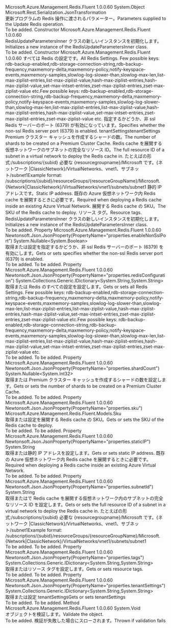 <Type Name="RedisUpdateParametersInner" FullName="Microsoft.Azure.Management.Redis.Fluent.Models.RedisUpdateParametersInner">
  <TypeSignature Language="C#" Value="public class RedisUpdateParametersInner" />
  <TypeSignature Language="ILAsm" Value=".class public auto ansi beforefieldinit RedisUpdateParametersInner extends System.Object" />
  <TypeSignature Language="DocId" Value="T:Microsoft.Azure.Management.Redis.Fluent.Models.RedisUpdateParametersInner" />
  <TypeSignature Language="VB.NET" Value="Public Class RedisUpdateParametersInner" />
  <TypeSignature Language="F#" Value="type RedisUpdateParametersInner = class" />
  <AssemblyInfo>
    <AssemblyName>Microsoft.Azure.Management.Redis.Fluent</AssemblyName>
    <AssemblyVersion>1.0.0.60</AssemblyVersion>
  </AssemblyInfo>
  <Base>
    <BaseTypeName>System.Object</BaseTypeName>
  </Base>
  <Interfaces />
  <Attributes>
    <Attribute>
      <AttributeName>Microsoft.Rest.Serialization.JsonTransformation</AttributeName>
    </Attribute>
  </Attributes>
  <Docs>
    <summary>
            <span data-ttu-id="2631b-101">更新プログラムの Redis 操作に渡されるパラメーター。</span><span class="sxs-lookup"><span data-stu-id="2631b-101">Parameters supplied to the Update Redis operation.</span></span>
            </summary>
    <remarks>To be added.</remarks>
  </Docs>
  <Members>
    <Member MemberName=".ctor">
      <MemberSignature Language="C#" Value="public RedisUpdateParametersInner ();" />
      <MemberSignature Language="ILAsm" Value=".method public hidebysig specialname rtspecialname instance void .ctor() cil managed" />
      <MemberSignature Language="DocId" Value="M:Microsoft.Azure.Management.Redis.Fluent.Models.RedisUpdateParametersInner.#ctor" />
      <MemberSignature Language="VB.NET" Value="Public Sub New ()" />
      <MemberType>Constructor</MemberType>
      <AssemblyInfo>
        <AssemblyName>Microsoft.Azure.Management.Redis.Fluent</AssemblyName>
        <AssemblyVersion>1.0.0.60</AssemblyVersion>
      </AssemblyInfo>
      <Parameters />
      <Docs>
        <summary>
            <span data-ttu-id="2631b-102">RedisUpdateParametersInner クラスの新しいインスタンスを初期化します。</span><span class="sxs-lookup"><span data-stu-id="2631b-102">Initializes a new instance of the RedisUpdateParametersInner class.</span></span>
            </summary>
        <remarks>To be added.</remarks>
      </Docs>
    </Member>
    <Member MemberName=".ctor">
      <MemberSignature Language="C#" Value="public RedisUpdateParametersInner (System.Collections.Generic.IDictionary&lt;string,string&gt; redisConfiguration = null, Nullable&lt;bool&gt; enableNonSslPort = null, System.Collections.Generic.IDictionary&lt;string,string&gt; tenantSettings = null, Nullable&lt;int&gt; shardCount = null, string subnetId = null, string staticIP = null, Microsoft.Azure.Management.Redis.Fluent.Models.Sku sku = null, System.Collections.Generic.IDictionary&lt;string,string&gt; tags = null);" />
      <MemberSignature Language="ILAsm" Value=".method public hidebysig specialname rtspecialname instance void .ctor(class System.Collections.Generic.IDictionary`2&lt;string, string&gt; redisConfiguration, valuetype System.Nullable`1&lt;bool&gt; enableNonSslPort, class System.Collections.Generic.IDictionary`2&lt;string, string&gt; tenantSettings, valuetype System.Nullable`1&lt;int32&gt; shardCount, string subnetId, string staticIP, class Microsoft.Azure.Management.Redis.Fluent.Models.Sku sku, class System.Collections.Generic.IDictionary`2&lt;string, string&gt; tags) cil managed" />
      <MemberSignature Language="DocId" Value="M:Microsoft.Azure.Management.Redis.Fluent.Models.RedisUpdateParametersInner.#ctor(System.Collections.Generic.IDictionary{System.String,System.String},System.Nullable{System.Boolean},System.Collections.Generic.IDictionary{System.String,System.String},System.Nullable{System.Int32},System.String,System.String,Microsoft.Azure.Management.Redis.Fluent.Models.Sku,System.Collections.Generic.IDictionary{System.String,System.String})" />
      <MemberSignature Language="F#" Value="new Microsoft.Azure.Management.Redis.Fluent.Models.RedisUpdateParametersInner : System.Collections.Generic.IDictionary&lt;string, string&gt; * Nullable&lt;bool&gt; * System.Collections.Generic.IDictionary&lt;string, string&gt; * Nullable&lt;int&gt; * string * string * Microsoft.Azure.Management.Redis.Fluent.Models.Sku * System.Collections.Generic.IDictionary&lt;string, string&gt; -&gt; Microsoft.Azure.Management.Redis.Fluent.Models.RedisUpdateParametersInner" Usage="new Microsoft.Azure.Management.Redis.Fluent.Models.RedisUpdateParametersInner (redisConfiguration, enableNonSslPort, tenantSettings, shardCount, subnetId, staticIP, sku, tags)" />
      <MemberType>Constructor</MemberType>
      <AssemblyInfo>
        <AssemblyName>Microsoft.Azure.Management.Redis.Fluent</AssemblyName>
        <AssemblyVersion>1.0.0.60</AssemblyVersion>
      </AssemblyInfo>
      <Parameters>
        <Parameter Name="redisConfiguration" Type="System.Collections.Generic.IDictionary&lt;System.String,System.String&gt;" />
        <Parameter Name="enableNonSslPort" Type="System.Nullable&lt;System.Boolean&gt;" />
        <Parameter Name="tenantSettings" Type="System.Collections.Generic.IDictionary&lt;System.String,System.String&gt;" />
        <Parameter Name="shardCount" Type="System.Nullable&lt;System.Int32&gt;" />
        <Parameter Name="subnetId" Type="System.String" />
        <Parameter Name="staticIP" Type="System.String" />
        <Parameter Name="sku" Type="Microsoft.Azure.Management.Redis.Fluent.Models.Sku" />
        <Parameter Name="tags" Type="System.Collections.Generic.IDictionary&lt;System.String,System.String&gt;" />
      </Parameters>
      <Docs>
        <param name="redisConfiguration"><span data-ttu-id="2631b-103">すべては Redis の設定です。</span><span class="sxs-lookup"><span data-stu-id="2631b-103">All Redis Settings.</span></span> <span data-ttu-id="2631b-104">Few possible keys: rdb-backup-enabled,rdb-storage-connection-string,rdb-backup-frequency,maxmemory-delta,maxmemory-policy,notify-keyspace-events,maxmemory-samples,slowlog-log-slower-than,slowlog-max-len,list-max-ziplist-entries,list-max-ziplist-value,hash-max-ziplist-entries,hash-max-ziplist-value,set-max-intset-entries,zset-max-ziplist-entries,zset-max-ziplist-value etc.</span><span class="sxs-lookup"><span data-stu-id="2631b-104">Few possible keys: rdb-backup-enabled,rdb-storage-connection-string,rdb-backup-frequency,maxmemory-delta,maxmemory-policy,notify-keyspace-events,maxmemory-samples,slowlog-log-slower-than,slowlog-max-len,list-max-ziplist-entries,list-max-ziplist-value,hash-max-ziplist-entries,hash-max-ziplist-value,set-max-intset-entries,zset-max-ziplist-entries,zset-max-ziplist-value etc.</span></span></param>
        <param name="enableNonSslPort"><span data-ttu-id="2631b-105">指定するかどうか、非 ssl Redis サーバーのポート (6379) が有効になっています。</span><span class="sxs-lookup"><span data-stu-id="2631b-105">Specifies whether the non-ssl Redis server port (6379) is enabled.</span></span></param>
        <param name="tenantSettings"><span data-ttu-id="2631b-106">tenantSettings</span><span class="sxs-lookup"><span data-stu-id="2631b-106">tenantSettings</span></span></param>
        <param name="shardCount"><span data-ttu-id="2631b-107">Premium クラスター キャッシュを作成するシャードの数。</span><span class="sxs-lookup"><span data-stu-id="2631b-107">The number of shards to be created on a Premium Cluster Cache.</span></span></param>
        <param name="subnetId"><span data-ttu-id="2631b-108">Redis cache を展開する仮想ネットワークのサブネットの完全なリソース ID。</span><span class="sxs-lookup"><span data-stu-id="2631b-108">The full resource ID of a subnet in a virtual network to deploy the Redis cache in.</span></span> <span data-ttu-id="2631b-109">たとえばの形式:/subscriptions/{subid} 必要な {resourcegroupname}/Microsoft です。{ネットワーク |ClassicNetwork}/VirtualNetworks、vnet1、サブネット/subnet1</span><span class="sxs-lookup"><span data-stu-id="2631b-109">Example format: /subscriptions/{subid}/resourceGroups/{resourceGroupName}/Microsoft.{Network|ClassicNetwork}/VirtualNetworks/vnet1/subnets/subnet1</span></span></param>
        <param name="staticIP"><span data-ttu-id="2631b-110">静的 IP アドレスです。</span><span class="sxs-lookup"><span data-stu-id="2631b-110">Static IP address.</span></span> <span data-ttu-id="2631b-111">既存の Azure 仮想ネットワーク内 Redis cache を展開するときに必要です。</span><span class="sxs-lookup"><span data-stu-id="2631b-111">Required when deploying a Redis cache inside an existing Azure Virtual Network.</span></span></param>
        <param name="sku"><span data-ttu-id="2631b-112">展開する Redis cache の SKU。</span><span class="sxs-lookup"><span data-stu-id="2631b-112">The SKU of the Redis cache to deploy.</span></span></param>
        <param name="tags"><span data-ttu-id="2631b-113">リソース タグ。</span><span class="sxs-lookup"><span data-stu-id="2631b-113">Resource tags.</span></span></param>
        <summary>
            <span data-ttu-id="2631b-114">RedisUpdateParametersInner クラスの新しいインスタンスを初期化します。</span><span class="sxs-lookup"><span data-stu-id="2631b-114">Initializes a new instance of the RedisUpdateParametersInner class.</span></span>
            </summary>
        <remarks>To be added.</remarks>
      </Docs>
    </Member>
    <Member MemberName="EnableNonSslPort">
      <MemberSignature Language="C#" Value="public Nullable&lt;bool&gt; EnableNonSslPort { get; set; }" />
      <MemberSignature Language="ILAsm" Value=".property instance valuetype System.Nullable`1&lt;bool&gt; EnableNonSslPort" />
      <MemberSignature Language="DocId" Value="P:Microsoft.Azure.Management.Redis.Fluent.Models.RedisUpdateParametersInner.EnableNonSslPort" />
      <MemberSignature Language="VB.NET" Value="Public Property EnableNonSslPort As Nullable(Of Boolean)" />
      <MemberSignature Language="F#" Value="member this.EnableNonSslPort : Nullable&lt;bool&gt; with get, set" Usage="Microsoft.Azure.Management.Redis.Fluent.Models.RedisUpdateParametersInner.EnableNonSslPort" />
      <MemberType>Property</MemberType>
      <AssemblyInfo>
        <AssemblyName>Microsoft.Azure.Management.Redis.Fluent</AssemblyName>
        <AssemblyVersion>1.0.0.60</AssemblyVersion>
      </AssemblyInfo>
      <Attributes>
        <Attribute>
          <AttributeName>Newtonsoft.Json.JsonProperty(PropertyName="properties.enableNonSslPort")</AttributeName>
        </Attribute>
      </Attributes>
      <ReturnValue>
        <ReturnType>System.Nullable&lt;System.Boolean&gt;</ReturnType>
      </ReturnValue>
      <Docs>
        <summary>
            <span data-ttu-id="2631b-115">取得または設定を指定するかどうか、非 ssl Redis サーバーのポート (6379) を有効にします。</span><span class="sxs-lookup"><span data-stu-id="2631b-115">Gets or sets specifies whether the non-ssl Redis server port (6379) is enabled.</span></span>
            </summary>
        <value>To be added.</value>
        <remarks>To be added.</remarks>
      </Docs>
    </Member>
    <Member MemberName="RedisConfiguration">
      <MemberSignature Language="C#" Value="public System.Collections.Generic.IDictionary&lt;string,string&gt; RedisConfiguration { get; set; }" />
      <MemberSignature Language="ILAsm" Value=".property instance class System.Collections.Generic.IDictionary`2&lt;string, string&gt; RedisConfiguration" />
      <MemberSignature Language="DocId" Value="P:Microsoft.Azure.Management.Redis.Fluent.Models.RedisUpdateParametersInner.RedisConfiguration" />
      <MemberSignature Language="VB.NET" Value="Public Property RedisConfiguration As IDictionary(Of String, String)" />
      <MemberSignature Language="F#" Value="member this.RedisConfiguration : System.Collections.Generic.IDictionary&lt;string, string&gt; with get, set" Usage="Microsoft.Azure.Management.Redis.Fluent.Models.RedisUpdateParametersInner.RedisConfiguration" />
      <MemberType>Property</MemberType>
      <AssemblyInfo>
        <AssemblyName>Microsoft.Azure.Management.Redis.Fluent</AssemblyName>
        <AssemblyVersion>1.0.0.60</AssemblyVersion>
      </AssemblyInfo>
      <Attributes>
        <Attribute>
          <AttributeName>Newtonsoft.Json.JsonProperty(PropertyName="properties.redisConfiguration")</AttributeName>
        </Attribute>
      </Attributes>
      <ReturnValue>
        <ReturnType>System.Collections.Generic.IDictionary&lt;System.String,System.String&gt;</ReturnType>
      </ReturnValue>
      <Docs>
        <summary>
            <span data-ttu-id="2631b-116">取得または Redis のすべての設定を設定します。</span><span class="sxs-lookup"><span data-stu-id="2631b-116">Gets or sets all Redis Settings.</span></span> <span data-ttu-id="2631b-117">Few possible keys: rdb-backup-enabled,rdb-storage-connection-string,rdb-backup-frequency,maxmemory-delta,maxmemory-policy,notify-keyspace-events,maxmemory-samples,slowlog-log-slower-than,slowlog-max-len,list-max-ziplist-entries,list-max-ziplist-value,hash-max-ziplist-entries,hash-max-ziplist-value,set-max-intset-entries,zset-max-ziplist-entries,zset-max-ziplist-value etc.</span><span class="sxs-lookup"><span data-stu-id="2631b-117">Few possible keys: rdb-backup-enabled,rdb-storage-connection-string,rdb-backup-frequency,maxmemory-delta,maxmemory-policy,notify-keyspace-events,maxmemory-samples,slowlog-log-slower-than,slowlog-max-len,list-max-ziplist-entries,list-max-ziplist-value,hash-max-ziplist-entries,hash-max-ziplist-value,set-max-intset-entries,zset-max-ziplist-entries,zset-max-ziplist-value etc.</span></span>
            </summary>
        <value>To be added.</value>
        <remarks>To be added.</remarks>
      </Docs>
    </Member>
    <Member MemberName="ShardCount">
      <MemberSignature Language="C#" Value="public Nullable&lt;int&gt; ShardCount { get; set; }" />
      <MemberSignature Language="ILAsm" Value=".property instance valuetype System.Nullable`1&lt;int32&gt; ShardCount" />
      <MemberSignature Language="DocId" Value="P:Microsoft.Azure.Management.Redis.Fluent.Models.RedisUpdateParametersInner.ShardCount" />
      <MemberSignature Language="VB.NET" Value="Public Property ShardCount As Nullable(Of Integer)" />
      <MemberSignature Language="F#" Value="member this.ShardCount : Nullable&lt;int&gt; with get, set" Usage="Microsoft.Azure.Management.Redis.Fluent.Models.RedisUpdateParametersInner.ShardCount" />
      <MemberType>Property</MemberType>
      <AssemblyInfo>
        <AssemblyName>Microsoft.Azure.Management.Redis.Fluent</AssemblyName>
        <AssemblyVersion>1.0.0.60</AssemblyVersion>
      </AssemblyInfo>
      <Attributes>
        <Attribute>
          <AttributeName>Newtonsoft.Json.JsonProperty(PropertyName="properties.shardCount")</AttributeName>
        </Attribute>
      </Attributes>
      <ReturnValue>
        <ReturnType>System.Nullable&lt;System.Int32&gt;</ReturnType>
      </ReturnValue>
      <Docs>
        <summary>
            <span data-ttu-id="2631b-118">取得または Premium クラスター キャッシュを作成するシャードの数を設定します。</span><span class="sxs-lookup"><span data-stu-id="2631b-118">Gets or sets the number of shards to be created on a Premium Cluster Cache.</span></span>
            </summary>
        <value>To be added.</value>
        <remarks>To be added.</remarks>
      </Docs>
    </Member>
    <Member MemberName="Sku">
      <MemberSignature Language="C#" Value="public Microsoft.Azure.Management.Redis.Fluent.Models.Sku Sku { get; set; }" />
      <MemberSignature Language="ILAsm" Value=".property instance class Microsoft.Azure.Management.Redis.Fluent.Models.Sku Sku" />
      <MemberSignature Language="DocId" Value="P:Microsoft.Azure.Management.Redis.Fluent.Models.RedisUpdateParametersInner.Sku" />
      <MemberSignature Language="VB.NET" Value="Public Property Sku As Sku" />
      <MemberSignature Language="F#" Value="member this.Sku : Microsoft.Azure.Management.Redis.Fluent.Models.Sku with get, set" Usage="Microsoft.Azure.Management.Redis.Fluent.Models.RedisUpdateParametersInner.Sku" />
      <MemberType>Property</MemberType>
      <AssemblyInfo>
        <AssemblyName>Microsoft.Azure.Management.Redis.Fluent</AssemblyName>
        <AssemblyVersion>1.0.0.60</AssemblyVersion>
      </AssemblyInfo>
      <Attributes>
        <Attribute>
          <AttributeName>Newtonsoft.Json.JsonProperty(PropertyName="properties.sku")</AttributeName>
        </Attribute>
      </Attributes>
      <ReturnValue>
        <ReturnType>Microsoft.Azure.Management.Redis.Fluent.Models.Sku</ReturnType>
      </ReturnValue>
      <Docs>
        <summary>
            <span data-ttu-id="2631b-119">取得または設定を展開する Redis cache の SKU。</span><span class="sxs-lookup"><span data-stu-id="2631b-119">Gets or sets the SKU of the Redis cache to deploy.</span></span>
            </summary>
        <value>To be added.</value>
        <remarks>To be added.</remarks>
      </Docs>
    </Member>
    <Member MemberName="StaticIP">
      <MemberSignature Language="C#" Value="public string StaticIP { get; set; }" />
      <MemberSignature Language="ILAsm" Value=".property instance string StaticIP" />
      <MemberSignature Language="DocId" Value="P:Microsoft.Azure.Management.Redis.Fluent.Models.RedisUpdateParametersInner.StaticIP" />
      <MemberSignature Language="VB.NET" Value="Public Property StaticIP As String" />
      <MemberSignature Language="F#" Value="member this.StaticIP : string with get, set" Usage="Microsoft.Azure.Management.Redis.Fluent.Models.RedisUpdateParametersInner.StaticIP" />
      <MemberType>Property</MemberType>
      <AssemblyInfo>
        <AssemblyName>Microsoft.Azure.Management.Redis.Fluent</AssemblyName>
        <AssemblyVersion>1.0.0.60</AssemblyVersion>
      </AssemblyInfo>
      <Attributes>
        <Attribute>
          <AttributeName>Newtonsoft.Json.JsonProperty(PropertyName="properties.staticIP")</AttributeName>
        </Attribute>
      </Attributes>
      <ReturnValue>
        <ReturnType>System.String</ReturnType>
      </ReturnValue>
      <Docs>
        <summary>
            <span data-ttu-id="2631b-120">取得または静的 IP アドレスを設定します。</span><span class="sxs-lookup"><span data-stu-id="2631b-120">Gets or sets static IP address.</span></span> <span data-ttu-id="2631b-121">既存の Azure 仮想ネットワーク内 Redis cache を展開するときに必要です。</span><span class="sxs-lookup"><span data-stu-id="2631b-121">Required when deploying a Redis cache inside an existing Azure Virtual Network.</span></span>
            </summary>
        <value>To be added.</value>
        <remarks>To be added.</remarks>
      </Docs>
    </Member>
    <Member MemberName="SubnetId">
      <MemberSignature Language="C#" Value="public string SubnetId { get; set; }" />
      <MemberSignature Language="ILAsm" Value=".property instance string SubnetId" />
      <MemberSignature Language="DocId" Value="P:Microsoft.Azure.Management.Redis.Fluent.Models.RedisUpdateParametersInner.SubnetId" />
      <MemberSignature Language="VB.NET" Value="Public Property SubnetId As String" />
      <MemberSignature Language="F#" Value="member this.SubnetId : string with get, set" Usage="Microsoft.Azure.Management.Redis.Fluent.Models.RedisUpdateParametersInner.SubnetId" />
      <MemberType>Property</MemberType>
      <AssemblyInfo>
        <AssemblyName>Microsoft.Azure.Management.Redis.Fluent</AssemblyName>
        <AssemblyVersion>1.0.0.60</AssemblyVersion>
      </AssemblyInfo>
      <Attributes>
        <Attribute>
          <AttributeName>Newtonsoft.Json.JsonProperty(PropertyName="properties.subnetId")</AttributeName>
        </Attribute>
      </Attributes>
      <ReturnValue>
        <ReturnType>System.String</ReturnType>
      </ReturnValue>
      <Docs>
        <summary>
            <span data-ttu-id="2631b-122">取得またはで Redis cache を展開する仮想ネットワーク内のサブネットの完全なリソース ID を設定します。</span><span class="sxs-lookup"><span data-stu-id="2631b-122">Gets or sets the full resource ID of a subnet in a virtual network to deploy the Redis cache in.</span></span> <span data-ttu-id="2631b-123">たとえばの形式:/subscriptions/{subid} 必要な {resourcegroupname}/Microsoft です。{ネットワーク |ClassicNetwork}/VirtualNetworks、vnet1、サブネット/subnet1</span><span class="sxs-lookup"><span data-stu-id="2631b-123">Example format: /subscriptions/{subid}/resourceGroups/{resourceGroupName}/Microsoft.{Network|ClassicNetwork}/VirtualNetworks/vnet1/subnets/subnet1</span></span>
            </summary>
        <value>To be added.</value>
        <remarks>To be added.</remarks>
      </Docs>
    </Member>
    <Member MemberName="Tags">
      <MemberSignature Language="C#" Value="public System.Collections.Generic.IDictionary&lt;string,string&gt; Tags { get; set; }" />
      <MemberSignature Language="ILAsm" Value=".property instance class System.Collections.Generic.IDictionary`2&lt;string, string&gt; Tags" />
      <MemberSignature Language="DocId" Value="P:Microsoft.Azure.Management.Redis.Fluent.Models.RedisUpdateParametersInner.Tags" />
      <MemberSignature Language="VB.NET" Value="Public Property Tags As IDictionary(Of String, String)" />
      <MemberSignature Language="F#" Value="member this.Tags : System.Collections.Generic.IDictionary&lt;string, string&gt; with get, set" Usage="Microsoft.Azure.Management.Redis.Fluent.Models.RedisUpdateParametersInner.Tags" />
      <MemberType>Property</MemberType>
      <AssemblyInfo>
        <AssemblyName>Microsoft.Azure.Management.Redis.Fluent</AssemblyName>
        <AssemblyVersion>1.0.0.60</AssemblyVersion>
      </AssemblyInfo>
      <Attributes>
        <Attribute>
          <AttributeName>Newtonsoft.Json.JsonProperty(PropertyName="properties.tags")</AttributeName>
        </Attribute>
      </Attributes>
      <ReturnValue>
        <ReturnType>System.Collections.Generic.IDictionary&lt;System.String,System.String&gt;</ReturnType>
      </ReturnValue>
      <Docs>
        <summary>
            <span data-ttu-id="2631b-124">取得またはリソース タグを設定します。</span><span class="sxs-lookup"><span data-stu-id="2631b-124">Gets or sets resource tags.</span></span>
            </summary>
        <value>To be added.</value>
        <remarks>To be added.</remarks>
      </Docs>
    </Member>
    <Member MemberName="TenantSettings">
      <MemberSignature Language="C#" Value="public System.Collections.Generic.IDictionary&lt;string,string&gt; TenantSettings { get; set; }" />
      <MemberSignature Language="ILAsm" Value=".property instance class System.Collections.Generic.IDictionary`2&lt;string, string&gt; TenantSettings" />
      <MemberSignature Language="DocId" Value="P:Microsoft.Azure.Management.Redis.Fluent.Models.RedisUpdateParametersInner.TenantSettings" />
      <MemberSignature Language="VB.NET" Value="Public Property TenantSettings As IDictionary(Of String, String)" />
      <MemberSignature Language="F#" Value="member this.TenantSettings : System.Collections.Generic.IDictionary&lt;string, string&gt; with get, set" Usage="Microsoft.Azure.Management.Redis.Fluent.Models.RedisUpdateParametersInner.TenantSettings" />
      <MemberType>Property</MemberType>
      <AssemblyInfo>
        <AssemblyName>Microsoft.Azure.Management.Redis.Fluent</AssemblyName>
        <AssemblyVersion>1.0.0.60</AssemblyVersion>
      </AssemblyInfo>
      <Attributes>
        <Attribute>
          <AttributeName>Newtonsoft.Json.JsonProperty(PropertyName="properties.tenantSettings")</AttributeName>
        </Attribute>
      </Attributes>
      <ReturnValue>
        <ReturnType>System.Collections.Generic.IDictionary&lt;System.String,System.String&gt;</ReturnType>
      </ReturnValue>
      <Docs>
        <summary>
            <span data-ttu-id="2631b-125">取得または設定 tenantSettings</span><span class="sxs-lookup"><span data-stu-id="2631b-125">Gets or sets tenantSettings</span></span>
            </summary>
        <value>To be added.</value>
        <remarks>To be added.</remarks>
      </Docs>
    </Member>
    <Member MemberName="Validate">
      <MemberSignature Language="C#" Value="public virtual void Validate ();" />
      <MemberSignature Language="ILAsm" Value=".method public hidebysig newslot virtual instance void Validate() cil managed" />
      <MemberSignature Language="DocId" Value="M:Microsoft.Azure.Management.Redis.Fluent.Models.RedisUpdateParametersInner.Validate" />
      <MemberSignature Language="VB.NET" Value="Public Overridable Sub Validate ()" />
      <MemberSignature Language="F#" Value="abstract member Validate : unit -&gt; unit&#xA;override this.Validate : unit -&gt; unit" Usage="redisUpdateParametersInner.Validate " />
      <MemberType>Method</MemberType>
      <AssemblyInfo>
        <AssemblyName>Microsoft.Azure.Management.Redis.Fluent</AssemblyName>
        <AssemblyVersion>1.0.0.60</AssemblyVersion>
      </AssemblyInfo>
      <ReturnValue>
        <ReturnType>System.Void</ReturnType>
      </ReturnValue>
      <Parameters />
      <Docs>
        <summary>
            <span data-ttu-id="2631b-126">オブジェクトを検証します。</span><span class="sxs-lookup"><span data-stu-id="2631b-126">Validate the object.</span></span>
            </summary>
        <remarks>To be added.</remarks>
        <exception cref="T:Microsoft.Rest.ValidationException">
            <span data-ttu-id="2631b-127">検証が失敗した場合にスローされます。</span><span class="sxs-lookup"><span data-stu-id="2631b-127">Thrown if validation fails</span></span>
            </exception>
      </Docs>
    </Member>
  </Members>
</Type>